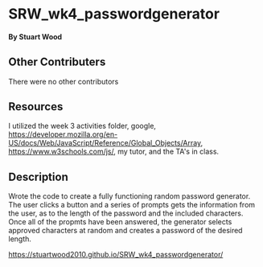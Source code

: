 # SRW_wk4_passwordgenerator

#### By **Stuart Wood** 

## Other Contributers 
There were no other contributors

## Resources
I utilized the week 3 activities folder, google, https://developer.mozilla.org/en-US/docs/Web/JavaScript/Reference/Global_Objects/Array, https://www.w3schools.com/js/, my tutor, and the TA's in class. 

## Description
Wrote the code to create a fully functioning random password generator. The user clicks a button and a series of prompts gets the information from the user, as to the length of the password and the included characters.
Once all of the propmts have been answered, the generator selects approved characters at random and creates a password of the desired length. 

https://stuartwood2010.github.io/SRW_wk4_passwordgenerator/




